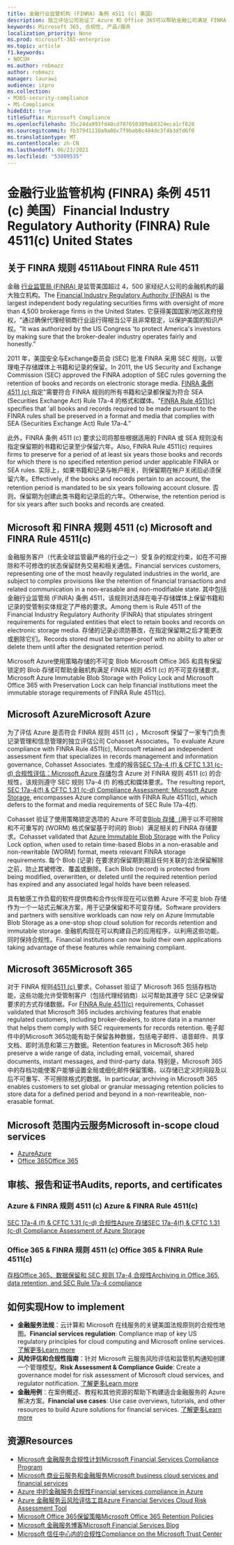 ```yaml
---
title: 金融行业监管机构 (FINRA) 条例 4511 (c) 美国）
description: 独立评估公司验证了 Azure 和 Office 365可以帮助金融公司满足 FINRA 规则 4511 记录保留和不可变存储要求。
keywords: Microsoft 365, 合规性, 产品/服务
localization_priority: None
ms.prod: microsoft-365-enterprise
ms.topic: article
f1.keywords:
- NOCSH
ms.author: robmazz
author: robmazz
manager: laurawi
audience: itpro
ms.collection:
- M365-security-compliance
- MS-Compliance
hideEdit: true
titleSuffix: Microsoft Compliance
ms.openlocfilehash: 35c24da993fd40cd787650389ab8324eca1cf828
ms.sourcegitcommit: fb379d1110a9a86c7f9bab8c484dc3f4b3dfd6f0
ms.translationtype: MT
ms.contentlocale: zh-CN
ms.lasthandoff: 06/23/2021
ms.locfileid: "53089535"
---
```

# <a name="financial-industry-regulatory-authority-finra-rule-4511c-united-states"></a><span data-ttu-id="ad16b-104">金融行业监管机构 (FINRA) 条例 4511 (c) 美国）</span><span class="sxs-lookup"><span data-stu-id="ad16b-104">Financial Industry Regulatory Authority (FINRA) Rule 4511(c) United States</span></span>

## <a name="about-finra-rule-4511"></a><span data-ttu-id="ad16b-105">关于 FINRA 规则 4511</span><span class="sxs-lookup"><span data-stu-id="ad16b-105">About FINRA Rule 4511</span></span>

<span data-ttu-id="ad16b-106">金融 [行业监管局 (FINRA) ](https://www.finra.org/#/) 是监管美国超过 4，500 家经纪人公司的金融机构的最大独立机构。</span><span class="sxs-lookup"><span data-stu-id="ad16b-106">The [Financial Industry Regulatory Authority (FINRA)](https://www.finra.org/#/) is the largest independent body regulating securities firms with oversight of more than 4,500 brokerage firms in the United States.</span></span> <span data-ttu-id="ad16b-107">它获得美国国家/地区政府授权，"通过确保代理经销商行业运行得相当公平且非常稳定，以保护美国的知识产权。"</span><span class="sxs-lookup"><span data-stu-id="ad16b-107">It was authorized by the US Congress 'to protect America's investors by making sure that the broker-dealer industry operates fairly and honestly.”</span></span>

<span data-ttu-id="ad16b-108">2011 年，美国安全与Exchange委员会 (SEC) 批准 FINRA 采用 SEC 规则，以管理电子存储媒体上书籍和记录的保留。</span><span class="sxs-lookup"><span data-stu-id="ad16b-108">In 2011, the US Security and Exchange Commission (SEC) approved the FINRA adoption of SEC rules governing the retention of books and records on electronic storage media.</span></span> <span data-ttu-id="ad16b-109">[FINRA 条例 4511 (c) ](https://www.finra.org/sites/default/files/NoticeDocument/p123548.pdf)指定"需要符合 FINRA 规则的所有书籍和记录都保留为符合 SEA (Securities Exchange Act) Rule 17a-4 的格式和媒体。"</span><span class="sxs-lookup"><span data-stu-id="ad16b-109">[FINRA Rule 4511(c)](https://www.finra.org/sites/default/files/NoticeDocument/p123548.pdf) specifies that 'all books and records required to be made pursuant to the FINRA rules shall be preserved in a format and media that complies with SEA (Securities Exchange Act) Rule 17a-4.”</span></span>

<span data-ttu-id="ad16b-110">此外，FINRA 条例 4511 (c) 要求公司将那些根据适用的 FINRA 或 SEA 规则没有指定保留期的书籍和记录至少保留六年。</span><span class="sxs-lookup"><span data-stu-id="ad16b-110">Also, FINRA Rule 4511(c) requires firms to preserve for a period of at least six years those books and records for which there is no specified retention period under applicable FINRA or SEA rules.</span></span> <span data-ttu-id="ad16b-111">实际上，如果书籍和记录与帐户相关，则保留期在帐户关闭后必须保留六年。</span><span class="sxs-lookup"><span data-stu-id="ad16b-111">Effectively, if the books and records pertain to an account, the retention period is mandated to be six years following account closure.</span></span> <span data-ttu-id="ad16b-112">否则，保留期为创建此类书籍和记录后的六年。</span><span class="sxs-lookup"><span data-stu-id="ad16b-112">Otherwise, the retention period is for six years after such books and records are created.</span></span>

## <a name="microsoft-and-finra-rule-4511c"></a><span data-ttu-id="ad16b-113">Microsoft 和 FINRA 规则 4511 (c) </span><span class="sxs-lookup"><span data-stu-id="ad16b-113">Microsoft and FINRA Rule 4511(c)</span></span>

<span data-ttu-id="ad16b-114">金融服务客户（代表全球监管最严格的行业之一）受复杂的规定约束，如在不可擦除和不可修改的状态保留财务交易和相关通信。</span><span class="sxs-lookup"><span data-stu-id="ad16b-114">Financial services customers, representing one of the most heavily regulated industries in the world, are subject to complex provisions like the retention of financial transactions and related communication in a non-erasable and non-modifiable state.</span></span> <span data-ttu-id="ad16b-115">其中包括金融行业监管局 (FINRA) 条例 4511，该规则对选择在电子存储媒体上保留书籍和记录的受管制实体规定了严格的要求。</span><span class="sxs-lookup"><span data-stu-id="ad16b-115">Among them is Rule 4511 of the Financial Industry Regulatory Authority (FINRA) that stipulates stringent requirements for regulated entities that elect to retain books and records on electronic storage media.</span></span> <span data-ttu-id="ad16b-116">存储的记录必须防篡改，在指定保留期之后才能更改或删除它们。</span><span class="sxs-lookup"><span data-stu-id="ad16b-116">Records stored must be tamper-proof with no ability to alter or delete them until after the designated retention period.</span></span>

<span data-ttu-id="ad16b-117">Microsoft Azure使用策略存储的不可变 Blob Microsoft Office 365 和具有保留锁定的 Blob 存储可帮助金融机构满足 FINRA 规则 4511 (c) 的不可变存储要求。</span><span class="sxs-lookup"><span data-stu-id="ad16b-117">Microsoft Azure Immutable Blob Storage with Policy Lock and Microsoft Office 365 with Preservation Lock can help financial institutions meet the immutable storage requirements of FINRA Rule 4511(c).</span></span>

## <a name="microsoft-azure"></a><span data-ttu-id="ad16b-118">Microsoft Azure</span><span class="sxs-lookup"><span data-stu-id="ad16b-118">Microsoft Azure</span></span>

<span data-ttu-id="ad16b-119">为了评估 Azure 是否符合 FINRA 规则 4511 (c) ，Microsoft 保留了一家专门负责记录管理和信息管理的独立评估公司 Cohasset Associates。</span><span class="sxs-lookup"><span data-stu-id="ad16b-119">To evaluate Azure compliance with FINRA Rule 4511(c), Microsoft retained an independent assessment firm that specializes in records management and information governance, Cohasset Associates.</span></span> <span data-ttu-id="ad16b-120">生成的报告[SEC 17a-4 (f) & CFTC 1.31 (c-d) 合规性评估：Microsoft Azure 存储](https://servicetrust.microsoft.com/ViewPage/MSComplianceGuide?command=Download&downloadType=Document&downloadId=19b08fd4-d276-43e8-9461-715981d0ea20&docTab=4ce99610-c9c0-11e7-8c2c-f908a777fa4d_GRC_Assessment_Reports)包含 Azure 对 FINRA 规则 4511 (c) 的合规性，该规则遵守 SEC 规则 17a-4 (f) 的格式和媒体要求。</span><span class="sxs-lookup"><span data-stu-id="ad16b-120">The resulting report, [SEC 17a-4(f) & CFTC 1.31 (c-d) Compliance Assessment: Microsoft Azure Storage](https://servicetrust.microsoft.com/ViewPage/MSComplianceGuide?command=Download&downloadType=Document&downloadId=19b08fd4-d276-43e8-9461-715981d0ea20&docTab=4ce99610-c9c0-11e7-8c2c-f908a777fa4d_GRC_Assessment_Reports), encompasses Azure compliance with FINRA Rule 4511(c), which defers to the format and media requirements of SEC Rule 17a-4(f).</span></span>

<span data-ttu-id="ad16b-121">Cohasset 验证了使用策略锁定选项的 Azure 不可变[Blob 存储（](/azure/storage/blobs/storage-blob-immutable-storage)用于以不可擦除和不可重写的 (WORM) 格式保留基于时间的 Blob）满足相关的 FINRA 存储要求。</span><span class="sxs-lookup"><span data-stu-id="ad16b-121">Cohasset validated that [Azure Immutable Blob Storage](/azure/storage/blobs/storage-blob-immutable-storage) with the Policy Lock option, when used to retain time-based Blobs in a non-erasable and non-rewritable (WORM) format, meets relevant FINRA storage requirements.</span></span> <span data-ttu-id="ad16b-122">每个 Blob (记录) 在要求的保留期到期且任何关联的合法保留解除之前，防止其被修改、覆盖或删除。</span><span class="sxs-lookup"><span data-stu-id="ad16b-122">Each Blob (record) is protected from being modified, overwritten, or deleted until the required retention period has expired and any associated legal holds have been released.</span></span>

<span data-ttu-id="ad16b-123">具有敏感工作负载的软件提供商和合作伙伴现在可以依赖 Azure 不可变 blob 存储作为一个一站式云解决方案，用于记录保留和不可变存储。</span><span class="sxs-lookup"><span data-stu-id="ad16b-123">Software providers and partners with sensitive workloads can now rely on Azure Immutable Blob Storage as a one-stop shop cloud solution for records retention and immutable storage.</span></span> <span data-ttu-id="ad16b-124">金融机构现在可以构建自己的应用程序，以利用这些功能，同时保持合规性。</span><span class="sxs-lookup"><span data-stu-id="ad16b-124">Financial institutions can now build their own applications taking advantage of these features while remaining compliant.</span></span>

## <a name="microsoft-365"></a><span data-ttu-id="ad16b-125">Microsoft 365</span><span class="sxs-lookup"><span data-stu-id="ad16b-125">Microsoft 365</span></span>

<span data-ttu-id="ad16b-126">对于 FINRA 规则[4511 (c) ](/microsoft-365/compliance/retention-regulatory-requirements#sec-17a-4f-finra-4511c-and-cftc-131c-d)要求，Cohasset 验证了 Microsoft 365 包括存档功能，这些功能允许受管制客户（包括代理经销商）以可帮助其遵守 SEC 记录保留要求的方式存储数据。</span><span class="sxs-lookup"><span data-stu-id="ad16b-126">For [FINRA Rule 4511(c)](/microsoft-365/compliance/retention-regulatory-requirements#sec-17a-4f-finra-4511c-and-cftc-131c-d) requirements, Cohasset validated that Microsoft 365 includes archiving features that enable regulated customers, including broker-dealers, to store data in a manner that helps them comply with SEC requirements for records retention.</span></span> <span data-ttu-id="ad16b-127">电子邮件中的Microsoft 365功能有助于保留各种数据，包括电子邮件、语音邮件、共享文档、即时消息和第三方数据。</span><span class="sxs-lookup"><span data-stu-id="ad16b-127">Retention features in Microsoft 365 help preserve a wide range of data, including email, voicemail, shared documents, instant messages, and third-party data.</span></span> <span data-ttu-id="ad16b-128">特别是，Microsoft 365中的存档功能使客户能够设置全局或细化邮件保留策略，以存储已定义时间段及以后不可重写、不可擦除格式的数据。</span><span class="sxs-lookup"><span data-stu-id="ad16b-128">In particular, archiving in Microsoft 365 enables customers to set global or granular messaging retention policies to store data for a defined period and beyond in a non-rewriteable, non-erasable format.</span></span>

## <a name="microsoft-in-scope-cloud-services"></a><span data-ttu-id="ad16b-129">Microsoft 范围内云服务</span><span class="sxs-lookup"><span data-stu-id="ad16b-129">Microsoft in-scope cloud services</span></span>

- [<span data-ttu-id="ad16b-130">Azure</span><span class="sxs-lookup"><span data-stu-id="ad16b-130">Azure</span></span>](https://gallery.technet.microsoft.com/Overview-of-Azure-c1be3942)
- [<span data-ttu-id="ad16b-131">Office 365</span><span class="sxs-lookup"><span data-stu-id="ad16b-131">Office 365</span></span>](https://aka.ms/Office365ComplianceOfferings)

## <a name="audits-reports-and-certificates"></a><span data-ttu-id="ad16b-132">审核、报告和证书</span><span class="sxs-lookup"><span data-stu-id="ad16b-132">Audits, reports, and certificates</span></span>

### <a name="azure--finra-rule-4511c"></a><span data-ttu-id="ad16b-133">Azure & FINRA 规则 4511 (c) </span><span class="sxs-lookup"><span data-stu-id="ad16b-133">Azure & FINRA Rule 4511(c)</span></span>

[<span data-ttu-id="ad16b-134">SEC 17a-4 (f) & CFTC 1.31 (c-d) 合规性Azure 存储</span><span class="sxs-lookup"><span data-stu-id="ad16b-134">SEC 17a-4(f) & CFTC 1.31 (c-d) Compliance Assessment of Azure Storage</span></span>](https://servicetrust.microsoft.com/ViewPage/MSComplianceGuide?command=Download&downloadType=Document&downloadId=19b08fd4-d276-43e8-9461-715981d0ea20&docTab=4ce99610-c9c0-11e7-8c2c-f908a777fa4d_GRC_Assessment_Reports)

### <a name="office-365--finra-rule-4511c"></a><span data-ttu-id="ad16b-135">Office 365 & FINRA 规则 4511 (c) </span><span class="sxs-lookup"><span data-stu-id="ad16b-135">Office 365 & FINRA Rule 4511(c)</span></span>

[<span data-ttu-id="ad16b-136">存档Office 365、数据保留和 SEC 规则 17a-4 合规性</span><span class="sxs-lookup"><span data-stu-id="ad16b-136">Archiving in Office 365, data retention, and SEC Rule 17a-4 compliance</span></span>](https://www.microsoft.com/microsoft-365/blog/2015/11/10/office-365-exchange-online-archiving-now-meets-sec-rule-17a-4-requirements/)

## <a name="how-to-implement"></a><span data-ttu-id="ad16b-137">如何实现</span><span class="sxs-lookup"><span data-stu-id="ad16b-137">How to implement</span></span>

- <span data-ttu-id="ad16b-138">**金融服务法规**：云计算和 Microsoft 在线服务的关键美国法规原则的合规性地图。</span><span class="sxs-lookup"><span data-stu-id="ad16b-138">**Financial services regulation**: Compliance map of key US regulatory principles for cloud computing and Microsoft online services.</span></span> [<span data-ttu-id="ad16b-139">了解更多</span><span class="sxs-lookup"><span data-stu-id="ad16b-139">Learn more</span></span>](https://servicetrust.microsoft.com/ViewPage/TrustDocuments?command=Download&downloadType=Document&downloadId=5b483567-00b0-4d86-96ae-ee887dadb61c&docTab=6d000410-c9e9-11e7-9a91-892aae8839ad_Compliance_Guides)
- <span data-ttu-id="ad16b-140">**风险评估和合规性指南**：针对 Microsoft 云服务风险评估和监管机构通知创建一个管理模型。</span><span class="sxs-lookup"><span data-stu-id="ad16b-140">**Risk Assessment & Compliance Guide**: Create a governance model for risk assessment of Microsoft cloud services, and regulator notification.</span></span> [<span data-ttu-id="ad16b-141">了解更多</span><span class="sxs-lookup"><span data-stu-id="ad16b-141">Learn more</span></span>](https://servicetrust.microsoft.com/ViewPage/TrustDocuments?command=Download&downloadType=Document&downloadId=edee9b14-3661-4a16-ba83-c35caf672bd7&docTab=6d000410-c9e9-11e7-9a91-892aae8839ad_FAQ_and_White_Papers)
- <span data-ttu-id="ad16b-142">**金融用例**：在案例概述、教程和其他资源的帮助下构建适合金融服务的 Azure 解决方案。</span><span class="sxs-lookup"><span data-stu-id="ad16b-142">**Financial use cases**: Use case overviews, tutorials, and other resources to build Azure solutions for financial services.</span></span> [<span data-ttu-id="ad16b-143">了解更多</span><span class="sxs-lookup"><span data-stu-id="ad16b-143">Learn more</span></span>](/azure/industry/financial/)

## <a name="resources"></a><span data-ttu-id="ad16b-144">资源</span><span class="sxs-lookup"><span data-stu-id="ad16b-144">Resources</span></span>

- <span data-ttu-id="ad16b-145">[Microsoft 金融服务合规性计划](https://download.microsoft.com/download/6/4/7/64707E3E-6D3E-45D0-8207-A0EA3201B4A6/Microsoft%20Cloud%20-%20Financial%20Services%20Compliance%20Program%20\(Print\).pdf)</span><span class="sxs-lookup"><span data-stu-id="ad16b-145">[Microsoft Financial Services Compliance Program](https://download.microsoft.com/download/6/4/7/64707E3E-6D3E-45D0-8207-A0EA3201B4A6/Microsoft%20Cloud%20-%20Financial%20Services%20Compliance%20Program%20\(Print\).pdf)</span></span>
- [<span data-ttu-id="ad16b-146">Microsoft 商业云服务和金融服务</span><span class="sxs-lookup"><span data-stu-id="ad16b-146">Microsoft business cloud services and financial services</span></span>](https://servicetrust.microsoft.com/viewpage/financialservicesoverview)
- [<span data-ttu-id="ad16b-147">Azure 中的金融服务合规性</span><span class="sxs-lookup"><span data-stu-id="ad16b-147">Financial services compliance in Azure</span></span>](https://azure.microsoft.com/resources/videos/azurecon-2015-financial-services-compliance-in-azure/)
- [<span data-ttu-id="ad16b-148">Azure 金融服务云风险评估工具</span><span class="sxs-lookup"><span data-stu-id="ad16b-148">Azure Financial Services Cloud Risk Assessment Tool</span></span>](https://servicetrust.microsoft.com/ViewPage/FFIECBlueprint?command=Download&downloadType=Document&downloadId=079a1973-711a-428f-9312-9ddd290cff7b&docTab=c726d5c0-2d1e-11e8-a485-57140ec19669_PaaS)
- [<span data-ttu-id="ad16b-149">Microsoft Office 365保留策略</span><span class="sxs-lookup"><span data-stu-id="ad16b-149">Microsoft Office 365 Retention Policies</span></span>](/office365/securitycompliance/retention-policies)
- [<span data-ttu-id="ad16b-150">Microsoft 金融服务博客</span><span class="sxs-lookup"><span data-stu-id="ad16b-150">Microsoft Financial Services Blog</span></span>](https://techcommunity.microsoft.com/t5/Financial-Services-Blog/bg-p/FinancialServicesBlog)
- [<span data-ttu-id="ad16b-151">Microsoft 信任中心内的合规性</span><span class="sxs-lookup"><span data-stu-id="ad16b-151">Compliance on the Microsoft Trust Center</span></span>](https://www.microsoft.com/trust-center/compliance/compliance-overview)
